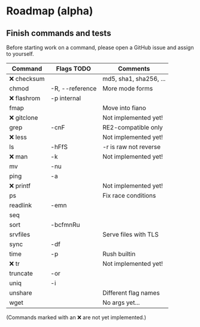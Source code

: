 # Roadmap (alpha)

## Finish commands and tests

Before starting work on a command, please open a GitHub issue and assign to
yourself.

| Command        | Flags TODO      | Comments               |
| -------------- | --------------- | ---------------------- |
| :x: checksum   |                 | md5, sha1, sha256, ... |
| chmod          | -R, --reference | More mode forms        |
| :x: flashrom   | -p internal     |                        |
| fmap           |                 | Move into fiano        |
| :x: gitclone   |                 | Not implemented yet!   |
| grep           | -cnF            | RE2-compatible only    |
| :x: less       |                 | Not implemented yet!   |
| ls             | -hFfS           | -r is raw not reverse  |
| :x: man        | -k              | Not implemented yet!   |
| mv             | -nu             |                        |
| ping           | -a              |                        |
| :x: printf     |                 | Not implemented yet!   |
| ps             |                 | Fix race conditions    |
| readlink       | -emn            |                        |
| seq            |                 |                        |
| sort           | -bcfmnRu        |                        |
| srvfiles       |                 | Serve files with TLS   |
| sync           | -df             |                        |
| time           | -p              | Rush builtin           |
| :x: tr         |                 | Not implemented yet!   |
| truncate       | -or             |                        |
| uniq           | -i              |                        |
| unshare        |                 | Different flag names   |
| wget           |                 | No args yet...         |

(Commands marked with an :x: are not yet implemented.)
